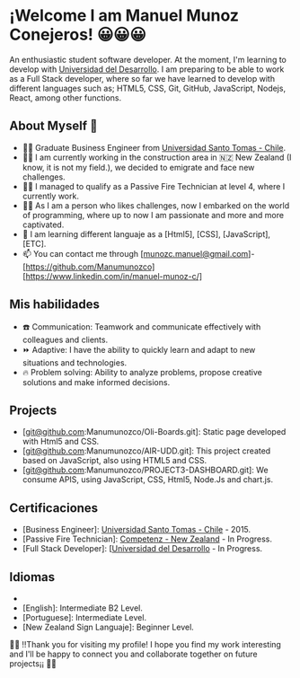 # ¡Welcome I am Manuel Munoz Conejeros! 😀😀😀

An enthusiastic student software developer. At the moment, I'm learning to develop with [Universidad del Desarrollo](https://github.com/UDDBootcamp). I am preparing to be able to work as a Full Stack developer, where so far we have learned to develop with different languages such as; HTML5, CSS, Git, GitHub, JavaScript, Nodejs, React, among other functions.

## About Myself 💪

- 👨‍🎓 Graduate Business Engineer from [Universidad Santo Tomas - Chile](https://www.santotomas.cl/).
- 👷‍♂️ I am currently working in the construction area in 🇳🇿 New Zealand (I know, it is not my field.), we decided to emigrate and face new challenges.
- 👨‍🎓 I managed to qualify as a Passive Fire Technician at level 4, where I currently work.
- 👨‍🎓 As I am a person who likes challenges, now I embarked on the world of programming, where up to now I am passionate and more and more captivated.
- 🌱 I am learning different languaje as a [Html5], [CSS], [JavaScript], [ETC].
- 📫 You can contact me through [munozc.manuel@gmail.com]- [https://github.com/Manumunozco] [https://www.linkedin.com/in/manuel-munoz-c/]

## Mis habilidades

- ☎️ Communication: Teamwork and communicate effectively with colleagues and clients.
- ⏩ Adaptive: I have the ability to quickly learn and adapt to new situations and technologies.
- 🔥 Problem solving: Ability to analyze problems, propose creative solutions and make informed decisions.

## Projects

- [git@github.com:Manumunozco/Oli-Boards.git]: Static page developed with Html5 and CSS.
- [git@github.com:Manumunozco/AIR-UDD.git]: This project created based on JavaScript, also using HTML5 and CSS.
- [git@github.com:Manumunozco/PROJECT3-DASHBOARD.git]: We consume APIS, using JavaScript, CSS, Html5, Node.Js and chart.js.


## Certificaciones

- [Business Engineer]: [Universidad Santo Tomas - Chile](https://www.santotomas.cl/) - 2015.
- [Passive Fire Technician]: [Competenz - New Zealand](https://www.competenz.org.nz/) - In Progress.
- [Full Stack Developer]: [[Universidad del Desarrollo](https://github.com/UDDBootcamp) - In Progress.


## Idiomas

- [Spanish]: Native.
- [English]: Intermediate B2 Level.
- [Portuguese]: Intermediate Level.
- [New Zealand Sign Languaje]: Beginner Level.

🥳🥳 !!Thank you for visiting my profile! I hope you find my work interesting and I'll be happy to connect you and collaborate together on future projects¡¡ 🥳🥳
